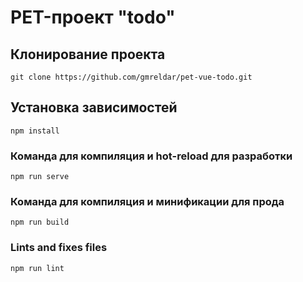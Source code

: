 # PET-проект "todo"

## Клонирование проекта
```
git clone https://github.com/gmreldar/pet-vue-todo.git
```
## Установка зависимостей
```
npm install
```

### Команда для компиляция и hot-reload для разработки
```
npm run serve
```

### Команда для компиляция и минификации для прода
```
npm run build
```

### Lints and fixes files
```
npm run lint
```
